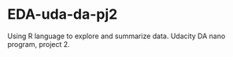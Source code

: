 # EDA-uda-da-pj2
Using R language to explore and summarize data. Udacity DA nano program, project 2.
